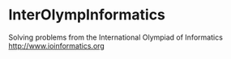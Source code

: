 # InterOlympInformatics
Solving problems from the International Olympiad of Informatics http://www.ioinformatics.org

